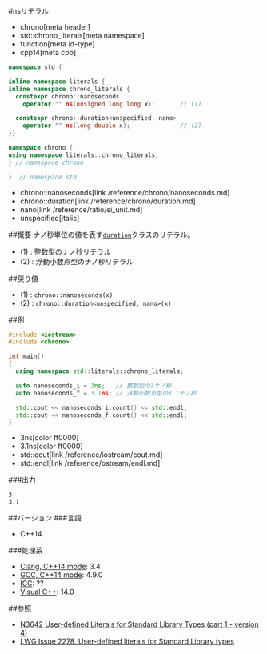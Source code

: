 #nsリテラル
* chrono[meta header]
* std::chrono_literals[meta namespace]
* function[meta id-type]
* cpp14[meta cpp]

```cpp
namespace std {

inline namespace literals {
inline namespace chrono_literals {
  constexpr chrono::nanoseconds
    operator "" ns(unsigned long long x);       // (1)

  constexpr chrono::duration<unspecified, nano>
    operator "" ns(long double x);              // (2)
}}

namespace chrono {
using namespace literals::chrono_literals;
} // namespace chrono

}  // namespace std
```
* chrono::nanoseconds[link /reference/chrono/nanoseconds.md]
* chrono::duration[link /reference/chrono/duration.md]
* nano[link /reference/ratio/si_unit.md]
* unspecified[italic]

##概要
ナノ秒単位の値を表す[`duration`](/reference/chrono/duration.md)クラスのリテラル。

- (1) : 整数型のナノ秒リテラル
- (2) : 浮動小数点型のナノ秒リテラル


##戻り値
- (1) : `chrono::nanoseconds(x)`
- (2) : `chrono::duration<unspecified, nano>(x)`


##例
```cpp
#include <iostream>
#include <chrono>

int main()
{
  using namespace std::literals::chrono_literals;

  auto nanoseconds_i = 3ns;   // 整数型の3ナノ秒
  auto nanoseconds_f = 3.1ns; // 浮動小数点型の3.1ナノ秒

  std::cout << nanoseconds_i.count() << std::endl;
  std::cout << nanoseconds_f.count() << std::endl;
}
```
* 3ns[color ff0000]
* 3.1ns[color ff0000]
* std::cout[link /reference/iostream/cout.md]
* std::endl[link /reference/ostream/endl.md]

###出力
```
3
3.1
```

##バージョン
###言語
- C++14

###処理系
- [Clang, C++14 mode](/implementation.md#clang): 3.4
- [GCC, C++14 mode](/implementation.md#gcc): 4.9.0
- [ICC](/implementation.md#icc): ??
- [Visual C++](/implementation.md#visual_cpp): 14.0

##参照
- [N3642 User-defined Literals for Standard Library Types (part 1 - version 4)](http://www.open-std.org/jtc1/sc22/wg21/docs/papers/2013/n3642.pdf)
- [LWG Issue 2278. User-defined literals for Standard Library types](http://www.open-std.org/jtc1/sc22/wg21/docs/lwg-defects.html#2278)


